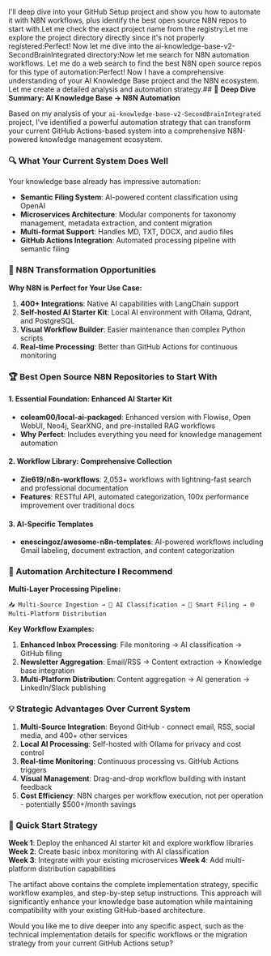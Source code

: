 I'll deep dive into your GitHub Setup project and show you how to automate it with N8N workflows, plus identify the best open source N8N repos to start with.Let me check the exact project name from the registry:Let me explore the project directory directly since it's not properly registered:Perfect! Now let me dive into the ai-knowledge-base-v2-SecondBrainIntegrated directory:Now let me search for N8N automation workflows. Let me do a web search to find the best N8N open source repos for this type of automation:Perfect! Now I have a comprehensive understanding of your AI Knowledge Base project and the N8N ecosystem. Let me create a detailed analysis and automation strategy.## 🎯 **Deep Dive Summary: AI Knowledge Base → N8N Automation**

Based on my analysis of your `ai-knowledge-base-v2-SecondBrainIntegrated` project, I've identified a powerful automation strategy that can transform your current GitHub Actions-based system into a comprehensive N8N-powered knowledge management ecosystem.

### **🔍 What Your Current System Does Well**

Your knowledge base already has impressive automation:

- **Semantic Filing System**: AI-powered content classification using OpenAI
- **Microservices Architecture**: Modular components for taxonomy management, metadata extraction, and content migration
- **Multi-format Support**: Handles MD, TXT, DOCX, and audio files
- **GitHub Actions Integration**: Automated processing pipeline with semantic filing

### **🚀 N8N Transformation Opportunities**

**Why N8N is Perfect for Your Use Case:**

1. **400+ Integrations**: Native AI capabilities with LangChain support
2. **Self-hosted AI Starter Kit**: Local AI environment with Ollama, Qdrant, and PostgreSQL
3. **Visual Workflow Builder**: Easier maintenance than complex Python scripts
4. **Real-time Processing**: Better than GitHub Actions for continuous monitoring

### **🏆 Best Open Source N8N Repositories to Start With**

#### **1. Essential Foundation: Enhanced AI Starter Kit**

- **coleam00/local-ai-packaged**: Enhanced version with Flowise, Open WebUI, Neo4j, SearXNG, and pre-installed RAG workflows
- **Why Perfect**: Includes everything you need for knowledge management automation

#### **2. Workflow Library: Comprehensive Collection**

- **Zie619/n8n-workflows**: 2,053+ workflows with lightning-fast search and professional documentation
- **Features**: RESTful API, automated categorization, 100x performance improvement over traditional docs

#### **3. AI-Specific Templates**

- **enescingoz/awesome-n8n-templates**: AI-powered workflows including Gmail labeling, document extraction, and content categorization

### **🔄 Automation Architecture I Recommend**

**Multi-Layer Processing Pipeline:**

```
📥 Multi-Source Ingestion → 🤖 AI Classification → 📁 Smart Filing → 🌐 Multi-Platform Distribution
```

**Key Workflow Examples:**

1. **Enhanced Inbox Processing**: File monitoring → AI classification → GitHub filing
2. **Newsletter Aggregation**: Email/RSS → Content extraction → Knowledge base integration
3. **Multi-Platform Distribution**: Content aggregation → AI generation → LinkedIn/Slack publishing

### **💡 Strategic Advantages Over Current System**

1. **Multi-Source Integration**: Beyond GitHub - connect email, RSS, social media, and 400+ other services
2. **Local AI Processing**: Self-hosted with Ollama for privacy and cost control
3. **Real-time Monitoring**: Continuous processing vs. GitHub Actions triggers
4. **Visual Management**: Drag-and-drop workflow building with instant feedback
5. **Cost Efficiency**: N8N charges per workflow execution, not per operation - potentially $500+/month savings

### **🚀 Quick Start Strategy**

**Week 1**: Deploy the enhanced AI starter kit and explore workflow libraries **Week 2**: Create basic inbox monitoring with AI classification  
**Week 3**: Integrate with your existing microservices **Week 4**: Add multi-platform distribution capabilities

The artifact above contains the complete implementation strategy, specific workflow examples, and step-by-step setup instructions. This approach will significantly enhance your knowledge base automation while maintaining compatibility with your existing GitHub-based architecture.

Would you like me to dive deeper into any specific aspect, such as the technical implementation details for specific workflows or the migration strategy from your current GitHub Actions setup?